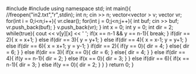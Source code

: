 #include<iostream>
#include<vector>
using namespace std;
int main(){
	//freopen("in2.txt","r",stdin);
	int n;
	cin >> n;
	vector<vector<int> > v;
	vector<int> vr;
	for(int i = 0;i<n;i++){
		vr.clear();
		for(int j = 0;j<n;j++){
			int buf;
			cin >> buf;
			vr.push_back(buf);
		}
		v.push_back(vr);
	}
	int x = 0;
	int y = 0;
	int dir = 2;
	while(true){
		cout << v[y][x] << ' ';
		if(x == n-1 && y == n-1){
			break;
		}
		if(dir == 2){
			x = x+1;
		}
		else if(dir == 3){
			y = y+1;
		}
		else if(dir == 4){
			x = x-1;
			y = y+1;
		}
		else if(dir == 6){
			x = x+1;
			y = y-1;
		}
		if(dir == 2){
			if(y == 0){
				dir = 4;
			}
			else{
				dir = 6;
			}
		}
		else if(dir == 3){
			if(x == 0){
				dir = 6;
			}
			else{
				dir = 4;
			}
		}
		else if(dir == 4){
			if(y == n-1){
				dir = 2;
			}
			else if(x == 0){
				dir = 3;
			}
		}
		else if(dir == 6){
			if(x == n-1){
				dir = 3;
			}
			else if(y == 0){
				dir = 2;
			}
		}
	}
	return 0;
}

